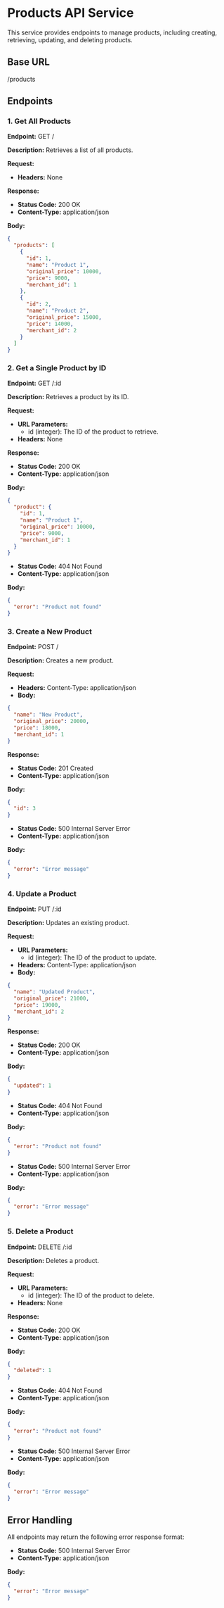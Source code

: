 # Products API Service

This service provides endpoints to manage products, including creating, retrieving, updating, and deleting products.

## Base URL

/products

## Endpoints

### 1. Get All Products

**Endpoint:** GET /

**Description:** Retrieves a list of all products.

**Request:**

- **Headers:** None

**Response:**

- **Status Code:** 200 OK
- **Content-Type:** application/json

**Body:**

```json
{
  "products": [
    {
      "id": 1,
      "name": "Product 1",
      "original_price": 10000,
      "price": 9000,
      "merchant_id": 1
    },
    {
      "id": 2,
      "name": "Product 2",
      "original_price": 15000,
      "price": 14000,
      "merchant_id": 2
    }
  ]
}
```

### 2. Get a Single Product by ID

**Endpoint:** GET /:id

**Description:** Retrieves a product by its ID.

**Request:**

- **URL Parameters:**
  - id (integer): The ID of the product to retrieve.
- **Headers:** None

**Response:**

- **Status Code:** 200 OK
- **Content-Type:** application/json

**Body:**

```json
{
  "product": {
    "id": 1,
    "name": "Product 1",
    "original_price": 10000,
    "price": 9000,
    "merchant_id": 1
  }
}
```

- **Status Code:** 404 Not Found
- **Content-Type:** application/json

**Body:**

```json
{
  "error": "Product not found"
}
```

### 3. Create a New Product

**Endpoint:** POST /

**Description:** Creates a new product.

**Request:**

- **Headers:** Content-Type: application/json
- **Body:**

```json
{
  "name": "New Product",
  "original_price": 20000,
  "price": 18000,
  "merchant_id": 1
}
```

**Response:**

- **Status Code:** 201 Created
- **Content-Type:** application/json

**Body:**

```json
{
  "id": 3
}
```

- **Status Code:** 500 Internal Server Error
- **Content-Type:** application/json

**Body:**

```json
{
  "error": "Error message"
}
```

### 4. Update a Product

**Endpoint:** PUT /:id

**Description:** Updates an existing product.

**Request:**

- **URL Parameters:**
  - id (integer): The ID of the product to update.
- **Headers:** Content-Type: application/json
- **Body:**

```json
{
  "name": "Updated Product",
  "original_price": 21000,
  "price": 19000,
  "merchant_id": 2
}
```

**Response:**

- **Status Code:** 200 OK
- **Content-Type:** application/json

**Body:**

```json
{
  "updated": 1
}
```

- **Status Code:** 404 Not Found
- **Content-Type:** application/json

**Body:**

```json
{
  "error": "Product not found"
}
```

- **Status Code:** 500 Internal Server Error
- **Content-Type:** application/json

**Body:**

```json
{
  "error": "Error message"
}
```

### 5. Delete a Product

**Endpoint:** DELETE /:id

**Description:** Deletes a product.

**Request:**

- **URL Parameters:**
  - id (integer): The ID of the product to delete.
- **Headers:** None

**Response:**

- **Status Code:** 200 OK
- **Content-Type:** application/json

**Body:**

```json
{
  "deleted": 1
}
```

- **Status Code:** 404 Not Found
- **Content-Type:** application/json

**Body:**

```json
{
  "error": "Product not found"
}
```

- **Status Code:** 500 Internal Server Error
- **Content-Type:** application/json

**Body:**

```json
{
  "error": "Error message"
}
```

## Error Handling

All endpoints may return the following error response format:

- **Status Code:** 500 Internal Server Error
- **Content-Type:** application/json

**Body:**

```json
{
  "error": "Error message"
}
```
